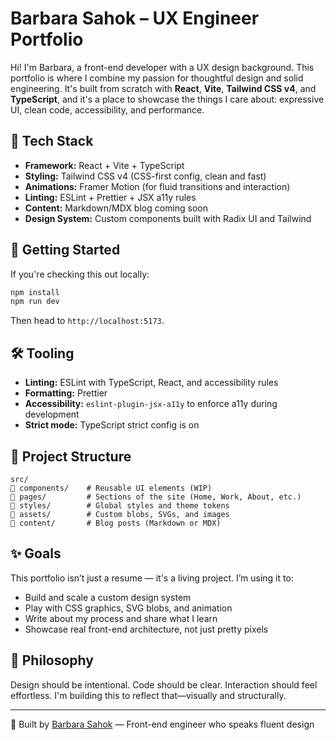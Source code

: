 # Barbara Sahok – UX Engineer Portfolio

Hi! I'm Barbara, a front-end developer with a UX design background. This portfolio is where I combine my passion for thoughtful design and solid engineering. It's built from scratch with **React**, **Vite**, **Tailwind CSS v4**, and **TypeScript**, and it's a place to showcase the things I care about: expressive UI, clean code, accessibility, and performance.

## 🔧 Tech Stack

- **Framework:** React + Vite + TypeScript
- **Styling:** Tailwind CSS v4 (CSS-first config, clean and fast)
- **Animations:** Framer Motion (for fluid transitions and interaction)
- **Linting:** ESLint + Prettier + JSX a11y rules
- **Content:** Markdown/MDX blog coming soon
- **Design System:** Custom components built with Radix UI and Tailwind

## 🚀 Getting Started

If you're checking this out locally:

```bash
npm install
npm run dev
```

Then head to `http://localhost:5173`.

## 🛠️ Tooling

- **Linting:** ESLint with TypeScript, React, and accessibility rules
- **Formatting:** Prettier
- **Accessibility:** `eslint-plugin-jsx-a11y` to enforce a11y during development
- **Strict mode:** TypeScript strict config is on

## 📂 Project Structure

```
src/
🔺️ components/    # Reusable UI elements (WIP)
🔺️ pages/         # Sections of the site (Home, Work, About, etc.)
🔺️ styles/        # Global styles and theme tokens
🔺️ assets/        # Custom blobs, SVGs, and images
🔺️ content/       # Blog posts (Markdown or MDX)
```

## ✨ Goals

This portfolio isn’t just a resume — it's a living project. I’m using it to:

- Build and scale a custom design system
- Play with CSS graphics, SVG blobs, and animation
- Write about my process and share what I learn
- Showcase real front-end architecture, not just pretty pixels

## 🧐 Philosophy

Design should be intentional. Code should be clear. Interaction should feel effortless.
I'm building this to reflect that—visually and structurally.

---

🖤 Built by [Barbara Sahok](#) — Front-end engineer who speaks fluent design
